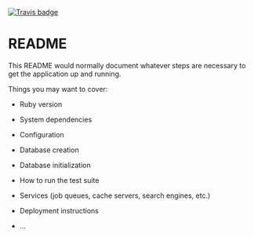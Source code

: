 [![Travis badge](https://travis-ci.org/greeninja/fictional-computing-machine.svg?branch=master)](https://travis-ci.org/greeninja/fictional-computing-machine.svg?branch=master)

# README

This README would normally document whatever steps are necessary to get the
application up and running.

Things you may want to cover:

* Ruby version

* System dependencies

* Configuration

* Database creation

* Database initialization

* How to run the test suite

* Services (job queues, cache servers, search engines, etc.)

* Deployment instructions

* ...
